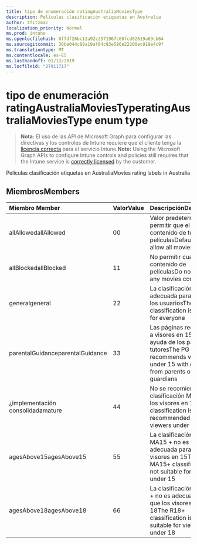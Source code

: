 ```yaml
---
title: tipo de enumeración ratingAustraliaMoviesType
description: Películas clasificación etiquetas en Australia
author: tfitzmac
localization_priority: Normal
ms.prod: intune
ms.openlocfilehash: 0f7df26bc12a92c2571967c68fcd82619a69cb64
ms.sourcegitcommit: 36be044c89a19af84c93e586e22200ec919e4c9f
ms.translationtype: MT
ms.contentlocale: es-ES
ms.lasthandoff: 01/12/2019
ms.locfileid: "27911717"
---
```

# <a name="ratingaustraliamoviestype-enum-type"></a><span data-ttu-id="c4684-103">tipo de enumeración ratingAustraliaMoviesType</span><span class="sxs-lookup"><span data-stu-id="c4684-103">ratingAustraliaMoviesType enum type</span></span>

> <span data-ttu-id="c4684-104">**Nota:** El uso de las API de Microsoft Graph para configurar las directivas y los controles de Intune requiere que el cliente tenga la [licencia correcta](https://go.microsoft.com/fwlink/?linkid=839381) para el servicio Intune.</span><span class="sxs-lookup"><span data-stu-id="c4684-104">**Note:** Using the Microsoft Graph APIs to configure Intune controls and policies still requires that the Intune service is [correctly licensed](https://go.microsoft.com/fwlink/?linkid=839381) by the customer.</span></span>

<span data-ttu-id="c4684-105">Películas clasificación etiquetas en Australia</span><span class="sxs-lookup"><span data-stu-id="c4684-105">Movies rating labels in Australia</span></span>
## <a name="members"></a><span data-ttu-id="c4684-106">Miembros</span><span class="sxs-lookup"><span data-stu-id="c4684-106">Members</span></span>
|<span data-ttu-id="c4684-107">Miembro	</span><span class="sxs-lookup"><span data-stu-id="c4684-107">Member</span></span>|<span data-ttu-id="c4684-108">Valor</span><span class="sxs-lookup"><span data-stu-id="c4684-108">Value</span></span>|<span data-ttu-id="c4684-109">Descripción</span><span class="sxs-lookup"><span data-stu-id="c4684-109">Description</span></span>|
|:---|:---|:---|
|<span data-ttu-id="c4684-110">allAllowed</span><span class="sxs-lookup"><span data-stu-id="c4684-110">allAllowed</span></span>|<span data-ttu-id="c4684-111">0</span><span class="sxs-lookup"><span data-stu-id="c4684-111">0</span></span>|<span data-ttu-id="c4684-112">Valor predeterminado, permitir que el contenido de todas las películas</span><span class="sxs-lookup"><span data-stu-id="c4684-112">Default value, allow all movies content</span></span>|
|<span data-ttu-id="c4684-113">allBlocked</span><span class="sxs-lookup"><span data-stu-id="c4684-113">allBlocked</span></span>|<span data-ttu-id="c4684-114">1</span><span class="sxs-lookup"><span data-stu-id="c4684-114">1</span></span>|<span data-ttu-id="c4684-115">No permitir cualquier contenido de películas</span><span class="sxs-lookup"><span data-stu-id="c4684-115">Do not allow any movies content</span></span>|
|<span data-ttu-id="c4684-116">general</span><span class="sxs-lookup"><span data-stu-id="c4684-116">general</span></span>|<span data-ttu-id="c4684-117">2</span><span class="sxs-lookup"><span data-stu-id="c4684-117">2</span></span>|<span data-ttu-id="c4684-118">La clasificación G es adecuada para todos los usuarios</span><span class="sxs-lookup"><span data-stu-id="c4684-118">The G classification is suitable for everyone</span></span>|
|<span data-ttu-id="c4684-119">parentalGuidance</span><span class="sxs-lookup"><span data-stu-id="c4684-119">parentalGuidance</span></span>|<span data-ttu-id="c4684-120">3</span><span class="sxs-lookup"><span data-stu-id="c4684-120">3</span></span>|<span data-ttu-id="c4684-121">Las páginas recomienda a visores en 15 con ayuda de los padres o tutores</span><span class="sxs-lookup"><span data-stu-id="c4684-121">The PG recommends viewers under 15 with guidance from parents or guardians</span></span>|
|<span data-ttu-id="c4684-122">¿implementación consolidada</span><span class="sxs-lookup"><span data-stu-id="c4684-122">mature</span></span>|<span data-ttu-id="c4684-123">4</span><span class="sxs-lookup"><span data-stu-id="c4684-123">4</span></span>|<span data-ttu-id="c4684-124">No se recomienda la clasificación M para que los visores en 15</span><span class="sxs-lookup"><span data-stu-id="c4684-124">The M classification is not recommended for viewers under 15</span></span>|
|<span data-ttu-id="c4684-125">agesAbove15</span><span class="sxs-lookup"><span data-stu-id="c4684-125">agesAbove15</span></span>|<span data-ttu-id="c4684-126">5</span><span class="sxs-lookup"><span data-stu-id="c4684-126">5</span></span>|<span data-ttu-id="c4684-127">La clasificación de MA15 + no es adecuada para que los visores en 15</span><span class="sxs-lookup"><span data-stu-id="c4684-127">The MA15+ classification is not suitable for viewers under 15</span></span>|
|<span data-ttu-id="c4684-128">agesAbove18</span><span class="sxs-lookup"><span data-stu-id="c4684-128">agesAbove18</span></span>|<span data-ttu-id="c4684-129">6</span><span class="sxs-lookup"><span data-stu-id="c4684-129">6</span></span>|<span data-ttu-id="c4684-130">La clasificación de R18 + no es adecuada para que los visores de 18</span><span class="sxs-lookup"><span data-stu-id="c4684-130">The R18+ classification is not suitable for viewers under 18</span></span>|



